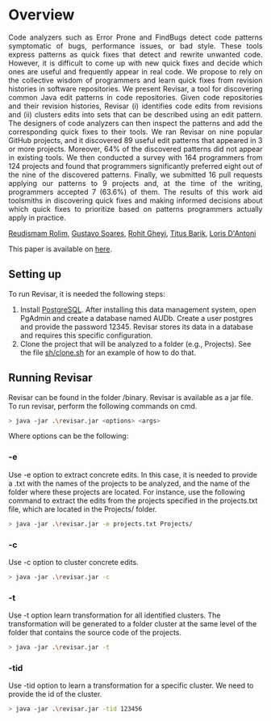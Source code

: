# Overview #

<p style="text-align: justify;">
Code analyzers such as Error Prone and FindBugs detect code patterns symptomatic of bugs, performance issues, or bad style. These tools express patterns as quick fixes that detect and rewrite unwanted code. However, it is difficult to come up with new quick fixes and decide which ones are useful and frequently appear in real code. We propose to rely on the collective wisdom of programmers and learn quick fixes from revision histories in software repositories. We present Revisar, a tool for discovering common Java edit patterns in code repositories. Given code repositories and their revision histories, Revisar (i) identifies code edits from revisions and (ii) clusters edits into sets that can be described using an edit pattern. The designers of code analyzers can then inspect the patterns and add the corresponding quick fixes to their tools. We ran Revisar on nine popular GitHub projects, and it discovered 89 useful edit patterns that appeared in 3 or more projects. Moreover, 64% of the discovered patterns did not appear in existing tools. We then conducted a survey with 164 programmers from 124 projects and found that programmers significantly preferred eight out of the nine of the discovered patterns. Finally, we submitted 16 pull requests applying our patterns to 9 projects and, at the time of the writing, programmers accepted 7 (63.6%) of them. The results of this work aid toolsmiths in discovering quick fixes and making informed decisions about which quick fixes to prioritize based on patterns programmers actually apply in practice.
</p>

[Reudismam Rolim](http://www.dsc.ufcg.edu.br/~spg/reudismam/), [Gustavo Soares](https://gustavoasoares.github.io/), [Rohit Gheyi](http://www.dsc.ufcg.edu.br/~rohit/), [Titus Barik](https://www.barik.net/), [Loris D'Antoni](http://pages.cs.wisc.edu/~loris/)

This paper is available on [here](https://arxiv.org/abs/1803.03806).

## Setting up ##
To run Revisar, it is needed the following steps:

1. Install [PostgreSQL]( https://www.postgresql.org/). After installing this data management system, open PgAdmin and create a database named AUDb. Create a user postgres and provide the password 12345. Revisar stores its data in a database and requires this specific configuration.
2. Clone the project that will be analyzed to a folder (e.g., Projects). See the file [sh/clone.sh](sh/clone.sh) for an example of how to do that.

## Running Revisar ##
Revisar can be found in the folder /binary. Revisar is available as a jar file.
To run revisar, perform the following commands on cmd.
```sh
> java -jar .\revisar.jar <options> <args>
```
Where options can be the following:
### -e ###
Use -e option to extract concrete edits. In this case, it is needed to provide a .txt with the names of the projects to be analyzed, and the name of the folder where these projects are located. For instance, use the following command to extract the edits from the projects specified in the projects.txt file, which are located in the Projects/ folder.
```sh
> java -jar .\revisar.jar -e projects.txt Projects/
```

### -c ###
Use -c option to cluster concrete edits. 
```sh
> java -jar .\revisar.jar -c
```

### -t ###
Use -t option learn transformation for all identified clusters. The transformation will be generated to a folder cluster at the same level of the folder that contains the source code of the projects.
```sh
> java -jar .\revisar.jar -t
```

### -tid ###

Use -tid option to learn a transformation for a specific cluster. We need to provide the id of the cluster.
```sh
> java -jar .\revisar.jar -tid 123456
```
